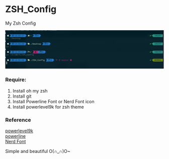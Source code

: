 # ZSH_Config
My Zsh Config

![](https://github.com/HipHopCoderS/ZSH_Config/blob/master/.zsh_demo.png)


### Require:
1. Install oh my zsh
2. Install git
3. Install Powerline Font or Nerd Font icon
4. Install powerlevel9k for zsh theme


### Reference
[powerlevel9k](https://github.com/bhilburn/powerlevel9k)  
[powerline](http://powerline.readthedocs.io/en/master/installation/linux.html)  
[Nerd Font](https://nerdfonts.com/#home)  


Simple and beautiful O(∩_∩)O~

